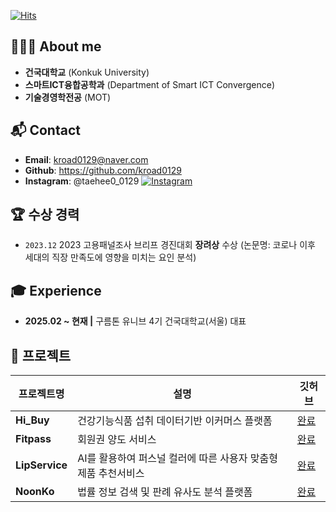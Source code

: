 [![Hits](https://hits.seeyoufarm.com/api/count/incr/badge.svg?url=https%3A%2F%2Fgithub.com%2Fljh130334&count_bg=%23FFB6F3&title_bg=%23555555&icon=&icon_color=%23E7E7E7&title=GITHUB&edge_flat=false)](https://github.com/kroad0129130334)

## 👩🏻‍💻 About me 
- **건국대학교** (Konkuk University) 
- **스마트ICT융합공학과** (Department of Smart ICT Convergence)   
- **기술경영학전공** (MOT)

## 📬 Contact
- **Email**: [kroad0129@naver.com](mailto:kroad0129@naver.com) 
- **Github**: https://github.com/kroad0129
- **Instagram**: @taehee0_0129 [![Instagram](https://img.shields.io/badge/Instagram-E4405F?style=flat-square&logo=instagram&logoColor=white)](https://www.instagram.com/taehee0_0129/)
    
## 🏆 수상 경력
- `2023.12` 2023 고용패널조사 브리프 경진대회 **장려상** 수상 (논문명: 코로나 이후 세대의 직장 만족도에 영향을 미치는 요인 분석)

## 🎓 Experience
- **2025.02 ~ 현재  |**  구름톤 유니브 4기 건국대학교(서울) 대표

## 📃 프로젝트

| 프로젝트명 | 설명 | 깃허브 |
|------------|------|--------|
| **Hi_Buy** | 건강기능식품 섭취 데이터기반 이커머스 플랫폼 | [완료](https://github.com/kroad0129/Hi_Buy) |
| **Fitpass** | 회원권 양도 서비스 | [완료](https://github.com/kroad0129/fitpass) |
| **LipService** | AI를 활용하여 퍼스널 컬러에 따른 사용자 맞춤형 제품 추천서비스 | [완료](https://github.com/kroad0129/lipservice) |
| **NoonKo** | 법률 정보 검색 및 판례 유사도 분석 플랫폼 | [완료](https://github.com/kroad0129/noonko) |



